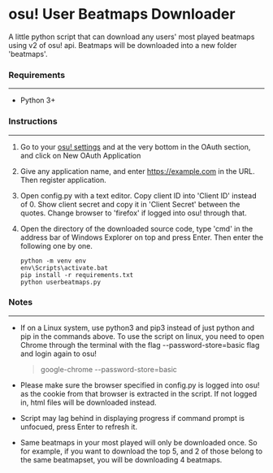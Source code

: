 # osu! User Beatmaps Downloader

A little python script that can download any users' most played beatmaps using v2 of osu! api. Beatmaps will be downloaded into a new folder 'beatmaps'.

### Requirements
___
* Python 3+

### Instructions
___
1. Go to your [osu! settings](https://osu.ppy.sh/home/account/edit) and at the very bottom in the OAuth section, and click on New OAuth Application
1. Give any application name, and enter https://example.com in the URL. Then register application.
1. Open config.py with a text editor. Copy client ID into 'Client ID' instead of 0. Show client secret and copy it in 'Client Secret' between the quotes. Change browser to 'firefox' if logged into osu! through that.
1. Open the directory of the downloaded source code, type 'cmd' in the address bar of Windows Explorer on top and press Enter. Then enter the following one by one.

    ```
    python -m venv env
    env\Scripts\activate.bat
    pip install -r requirements.txt
    python userbeatmaps.py
    ```
### Notes
___
* If on a Linux system, use python3 and pip3 instead of just python and pip in the commands above. To use the script on linux, you need to open Chrome through the terminal with the flag --password-store=basic flag and login again to osu!

    >google-chrome --password-store=basic
* Please make sure the browser specified in config.py is logged into osu! as the cookie from that browser is extracted in the script. If not logged in, html files will be downloaded instead.
* Script may lag behind in displaying progress if command prompt is unfocued, press Enter to refresh it.
* Same beatmaps in your most played will only be downloaded once. So for example, if you want to download the top 5, and 2 of those belong to the same beatmapset, you will be downloading 4 beatmaps.
